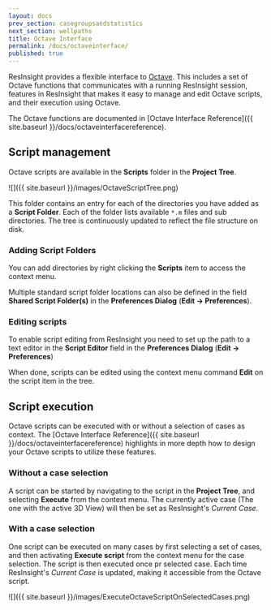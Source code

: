 ```yaml
---
layout: docs
prev_section: casegroupsandstatistics
next_section: wellpaths
title: Octave Interface
permalink: /docs/octaveinterface/
published: true
---
```


ResInsight provides a flexible interface to [Octave](http://www.gnu.org/software/octave/ "Octave").
This includes a set of Octave functions that communicates with a running ResInsight session, features in ResInsight that makes it easy to manage and edit Octave scripts, and their execution using Octave.  

The Octave functions are documented in [Octave Interface Reference]({{ site.baseurl }}/docs/octaveinterfacereference).

## Script management 
Octave scripts are available in the **Scripts** folder in the **Project Tree**. 

![]({{ site.baseurl }}/images/OctaveScriptTree.png)

This folder contains an entry for each of the directories you have added as a **Script Folder**. Each of the folder lists available `*.m` files and sub directories. The tree is continuously updated to reflect the file structure on disk.

### Adding Script Folders
You can add directories by right clicking the **Scripts** item to access the context menu.

Multiple standard script folder locations can also be defined in the field **Shared Script Folder(s)** in the **Preferences Dialog** (**Edit -> Preferences**). 

### Editing scripts 
To enable script editing from ResInsight you need to set up the path to a text editor in the **Script Editor** field in the **Preferences Dialog** (**Edit -> Preferences**) 

When done, scripts can be edited using the context menu command **Edit** on the script item in the tree.

## Script execution
Octave scripts can be executed with or without a selection of cases as context. The [Octave Interface Reference]({{ site.baseurl }}/docs/octaveinterfacereference) highlights in more depth how to design your Octave scripts to utilize these features.

### Without a case selection 
A script can be started by navigating to the script in the **Project Tree**, and selecting **Execute** from the context menu. The currently active case (The one with the active 3D View) will then be set as ResInsight's *Current Case*. 

### With a case selection
One script can be executed on many cases by first selecting a set of cases, and then activating **Execute script** from the context menu for the case selection. The script is then executed once pr selected case. Each time ResInsight's *Current Case* is updated, making it accessible from the Octave script. 

![]({{ site.baseurl }}/images/ExecuteOctaveScriptOnSelectedCases.png)